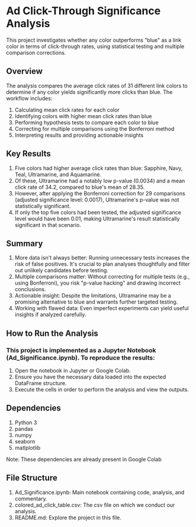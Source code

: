 # Ad Click-Through Significance Analysis
This project investigates whether any color outperforms "blue" as a link color in terms of click-through rates, using statistical testing and multiple comparison corrections.

## Overview
The analysis compares the average click rates of 31 different link colors to determine if any color yields significantly more clicks than blue. The workflow includes:

1. Calculating mean click rates for each color
2. Identifying colors with higher mean click rates than blue
3. Performing hypothesis tests to compare each color to blue
4. Correcting for multiple comparisons using the Bonferroni method
5. Interpreting results and providing actionable insights

## Key Results
1. Five colors had higher average click rates than blue: Sapphire, Navy, Teal, Ultramarine, and Aquamarine.
2. Of these, Ultramarine had a notably low p-value (0.0034) and a mean click rate of 34.2, compared to blue's mean of 28.35.
3. However, after applying the Bonferroni correction for 29 comparisons (adjusted significance level: 0.0017), Ultramarine's p-value was not statistically significant.
4. If only the top five colors had been tested, the adjusted significance level would have been 0.01, making Ultramarine's result statistically significant in that scenario.

## Summary
1. More data isn't always better: Running unnecessary tests increases the risk of false positives. It's crucial to plan analyses thoughtfully and filter out unlikely candidates before testing.
2. Multiple comparisons matter: Without correcting for multiple tests (e.g., using Bonferroni), you risk "p-value hacking" and drawing incorrect conclusions.
3. Actionable insight: Despite the limitations, Ultramarine may be a promising alternative to blue and warrants further targeted testing.
4. Working with flawed data: Even imperfect experiments can yield useful insights if analyzed carefully.

## How to Run the Analysis
### This project is implemented as a Jupyter Notebook (Ad_Significance.ipynb). To reproduce the results:

1. Open the notebook in Jupyter or Google Colab.
2. Ensure you have the necessary data loaded into the expected DataFrame structure.
3. Execute the cells in order to perform the analysis and view the outputs.

## Dependencies
1. Python 3
2. pandas
3. numpy
4. seaborn
5. matlplotlib

Note: These dependencies are already present in Google Colab

## File Structure
1. Ad_Significance.ipynb: Main notebook containing code, analysis, and commentary.
2. colored_ad_click_table.csv: The csv file on which we conduct our analysis.
3. README.md: Explore the project in this file.
